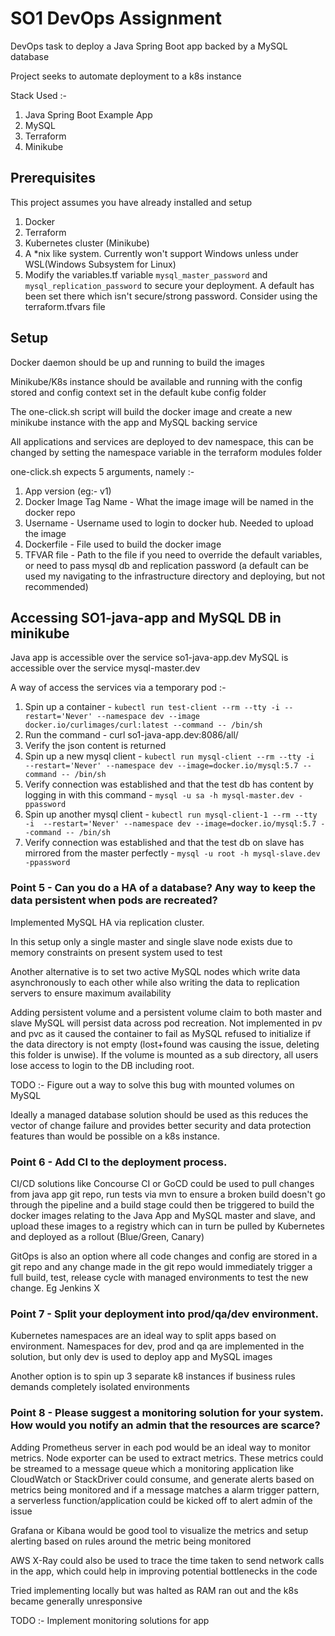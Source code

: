 # SO1 DevOps Assignment

DevOps task to deploy a Java Spring Boot app backed by a MySQL database

Project seeks to automate deployment to a k8s instance

Stack Used :-
1. Java Spring Boot Example App 
2. MySQL 
3. Terraform 
4. Minikube

## Prerequisites
This project assumes you have already installed and setup
1. Docker
2. Terraform
3. Kubernetes cluster (Minikube)
4. A *nix like system. Currently won't support Windows unless under WSL(Windows Subsystem for Linux)
5. Modify the variables.tf variable `mysql_master_password` and `mysql_replication_password` to secure your deployment. A default has been set there which isn't secure/strong password. Consider using the terraform.tfvars file

## Setup

Docker daemon should be up and running to build the images

Minikube/K8s instance should be available and running with the config stored and config context set in the default kube config folder

The one-click.sh script will build the docker image and create a new minikube instance with the app and MySQL backing service

All applications and services are deployed to dev namespace, this can be changed by setting the namespace variable in the terraform modules folder 

one-click.sh expects 5 arguments, namely :-
1. App version (eg:- v1)
2. Docker Image Tag Name - What the image image will be named in the docker repo
3. Username - Username used to login to docker hub. Needed to upload the image 
4. Dockerfile - File used to build the docker image
5. TFVAR file - Path to the file if you need to override the default variables, or need to pass mysql db and replication password (a default can be used my navigating to the infrastructure directory and deploying, but not recommended)

## Accessing SO1-java-app and MySQL DB in minikube
Java app is accessible over the service so1-java-app.dev 
MySQL is accessible over the service mysql-master.dev 

A way of access the services via a temporary pod :-
1. Spin up a container - `kubectl run test-client --rm --tty -i --restart='Never' --namespace dev --image docker.io/curlimages/curl:latest --command -- /bin/sh`
2. Run the command - curl so1-java-app.dev:8086/all/
3. Verify the json content is returned
4. Spin up a new mysql client - `kubectl run mysql-client --rm --tty -i  --restart='Never' --namespace dev --image=docker.io/mysql:5.7 --command -- /bin/sh`
5. Verify connection was established and that the test db has content by logging in with this command - `mysql -u sa -h mysql-master.dev -ppassword`
6. Spin up another mysql client - `kubectl run mysql-client-1 --rm --tty -i  --restart='Never' --namespace dev --image=docker.io/mysql:5.7 --command -- /bin/sh`
7. Verify connection was established and that the test db on slave has mirrored from the master perfectly - `mysql -u root -h mysql-slave.dev -ppassword`

### Point 5 - Can you do a HA of a database? Any way to keep the data persistent when pods are recreated?
Implemented MySQL HA via replication cluster. 

In this setup only a single master and single slave node exists due to memory constraints on present system used to test

Another alternative is to set two active MySQL nodes which write data asynchronously to each other while also writing the data to replication servers to ensure maximum availability

Adding persistent volume and a persistent volume claim to both master and slave MySQL will persist data across pod recreation. Not implemented in pv and pvc as it caused the container to fail as MySQL refused to initialize if the data directory is not empty (lost+found was causing the issue, deleting this folder is unwise). If the volume is mounted as a sub directory, all users lose access to login to the DB including root. 

TODO :- Figure out a way to solve this bug with mounted volumes on MySQL

Ideally a managed database solution should be used as this reduces the vector of change failure and provides better security and data protection features than would be possible on a k8s instance.

### Point 6 - Add CI to the deployment process.
CI/CD solutions like Concourse CI or GoCD could be used to pull changes from java app git repo, run tests via mvn to ensure a broken build doesn't go through the pipeline and a build stage could then be triggered to build the docker images relating to the Java App and MySQL master and slave, and upload these images to a registry which can in turn be pulled by Kubernetes and deployed as a rollout (Blue/Green, Canary)

GitOps is also an option where all code changes and config are stored in a git repo and any change made in the git repo would immediately trigger a full build, test, release cycle with managed environments to test the new change. Eg Jenkins X

### Point 7 - Split your deployment into prod/qa/dev environment.
Kubernetes namespaces are an ideal way to split apps based on environment. Namespaces for dev, prod and qa are implemented in the solution, but only dev is used to deploy app and MySQL images

Another option is to spin up 3 separate k8 instances if business rules demands completely isolated environments

### Point 8 - Please suggest a monitoring solution for your system. How would you notify an admin that the resources are scarce?
Adding Prometheus server in each pod would be an ideal way to monitor metrics. Node exporter can be used to extract metrics. These metrics could be streamed to a message queue which a monitoring application like CloudWatch or StackDriver could consume, and generate alerts based on metrics being monitored and if a message matches a alarm trigger pattern, a serverless function/application could be kicked off to alert admin of the issue

Grafana or Kibana would be good tool to visualize the metrics and setup alerting based on rules around the metric being monitored

AWS X-Ray could also be used to trace the time taken to send network calls in the app, which could help in improving potential bottlenecks in the code

Tried implementing locally but was halted as RAM ran out and the k8s became generally unresponsive 

TODO :- Implement monitoring solutions for app
